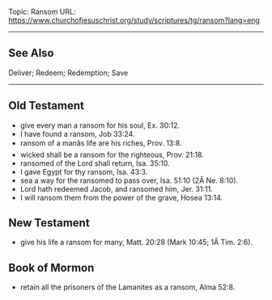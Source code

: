 Topic: Ransom
URL: https://www.churchofjesuschrist.org/study/scriptures/tg/ransom?lang=eng

---

## See Also

Deliver; Redeem; Redemption; Save

---

## Old Testament

- give every man a ransom for his soul, Ex. 30:12.
- I have found a ransom, Job 33:24.
- ransom of a manâs life are his riches, Prov. 13:8.
- wicked shall be a ransom for the righteous, Prov. 21:18.
- ransomed of the Lord shall return, Isa. 35:10.
- I gave Egypt for thy ransom, Isa. 43:3.
- sea a way for the ransomed to pass over, Isa. 51:10 (2Â Ne. 8:10).
- Lord hath redeemed Jacob, and ransomed him, Jer. 31:11.
- I will ransom them from the power of the grave, Hosea 13:14.

## New Testament

- give his life a ransom for many, Matt. 20:28 (Mark 10:45; 1Â Tim. 2:6).

## Book of Mormon

- retain all the prisoners of the Lamanites as a ransom, Alma 52:8.

